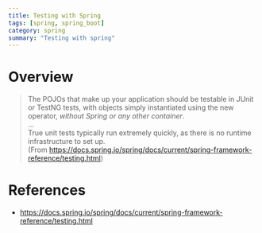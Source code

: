 ```yaml
---
title: Testing with Spring
tags: [spring, spring_boot]
category: spring
summary: "Testing with spring"
---
```


# Overview

> The POJOs that make up your application should be testable in JUnit or TestNG tests, 
with objects simply instantiated using the new operator, *without Spring or any other container*.   
...    
True unit tests typically run extremely quickly, as there is no runtime infrastructure to set up.    
(From <https://docs.spring.io/spring/docs/current/spring-framework-reference/testing.html>)


# References

* <https://docs.spring.io/spring/docs/current/spring-framework-reference/testing.html>
